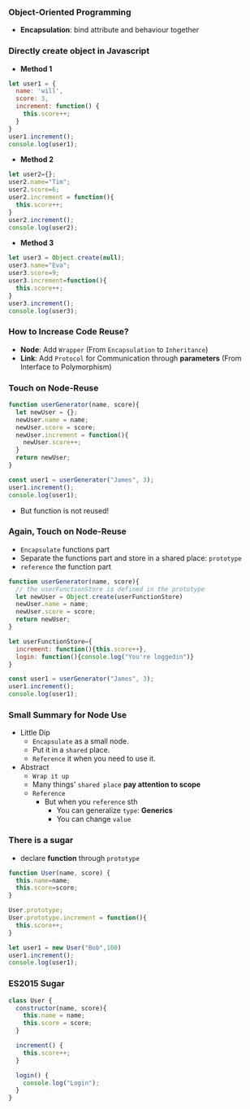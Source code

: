 ### Object-Oriented Programming
- **Encapsulation**: bind attribute and behaviour together

### Directly create object in Javascript
- **Method 1**
```javascript
let user1 = {
  name: 'will',
  score: 3,
  increment: function() {
    this.score++;
  }
}
user1.increment();
console.log(user1);
```
- **Method 2**
```javascript
let user2={};
user2.name="Tim";
user2.score=6;
user2.increment = function(){
  this.score++;
}
user2.increment();
console.log(user2);
```
- **Method 3**
```javascript
let user3 = Object.create(null);
user3.name="Eva";
user3.score=9;
user3.increment=function(){
  this.score++;
}
user3.increment();
console.log(user3);
```
### How to Increase Code Reuse?
- **Node**: Add `Wrapper` (From `Encapsulation` to `Inheritance`) 
- **Link**: Add `Protocol` for Communication through **parameters** (From Interface to Polymorphism) 


### Touch on Node-Reuse
```javascript
function userGenerator(name, score){
  let newUser = {};
  newUser.name = name;
  newUser.score = score;
  newUser.increment = function(){
    newUser.score++;
  }
  return newUser;
}

const user1 = userGenerator("James", 3);
user1.increment();
console.log(user1);
```
- But function is not reused!
### Again, Touch on Node-Reuse
- `Encapsulate` functions part
- Separate the functions part and store in a shared place: `prototype`
- `reference` the function part
```javascript
function userGenerator(name, score){
  // the userFunctionStore is defined in the prototype
  let newUser = Object.create(userFunctionStore)
  newUser.name = name;
  newUser.score = score;
  return newUser;
}

let userFunctionStore={
  increment: function(){this.score++},
  login: function(){console.log("You're loggedin")}
}

const user1 = userGenerator("James", 3);
user1.increment();
console.log(user1);
```

### Small Summary for Node Use
- Little Dip
  - `Encapsulate` as a small node.
  - Put it in a `shared` place.
  - `Reference` it when you need to use it.
- Abstract
  - `Wrap it up`
  - Many things' `shared place` **pay attention to scope**
  - `Reference`
    - But when you `reference` sth
      - You can generalize `type`: **Generics**
      - You can change `value`


### There is a sugar
- declare **function** through `prototype`
```javascript
function User(name, score) {
  this.name=name;
  this.score=score;
}

User.prototype;
User.prototype.increment = function(){
  this.score++;
}

let user1 = new User("Bob",100)
user1.increment();
console.log(user1);
```

### ES2015 Sugar
```javascript
class User {
  constructor(name, score){
    this.name = name;
    this.score = score;
  }

  increment() {
    this.score++;
  }

  login() {
    console.log("Login");
  }
}
```